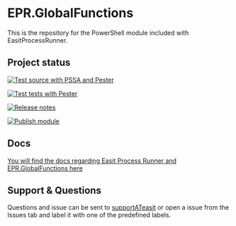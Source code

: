 # EPR.GlobalFunctions

This is the repository for the PowerShell module included with EasitProcessRunner.

## Project status

[![Test source with PSSA and Pester](https://github.com/easitab/EPR.GlobalFunctions/actions/workflows/source-run-pssa-and-pester.yml/badge.svg)](https://github.com/easitab/EPR.GlobalFunctions/actions/workflows/source-run-pssa-and-pester.yml)

[![Test tests with Pester](https://github.com/easitab/EPR.GlobalFunctions/actions/workflows/tests-run-pester.yml/badge.svg)](https://github.com/easitab/EPR.GlobalFunctions/actions/workflows/tests-run-pester.yml)

[![Release notes](https://github.com/easitab/EPR.GlobalFunctions/actions/workflows/release-drafter.yml/badge.svg)](https://github.com/easitab/EPR.GlobalFunctions/actions/workflows/release-drafter.yml)

[![Publish module](https://github.com/easitab/EPR.GlobalFunctions/actions/workflows/publishmodule.yml/badge.svg)](https://github.com/easitab/EPR.GlobalFunctions/actions/workflows/publishmodule.yml)

## Docs

[You will find the docs regarding Easit Process Runner and EPR.GlobalFunctions here](https://docs.easitgo.com/techspace/epr/globalfunctions/)

## Support & Questions

Questions and issue can be sent to [supportATeasit](mailto:support@easit.com) or open a issue from the Issues tab and label it with one of the predefined labels.

